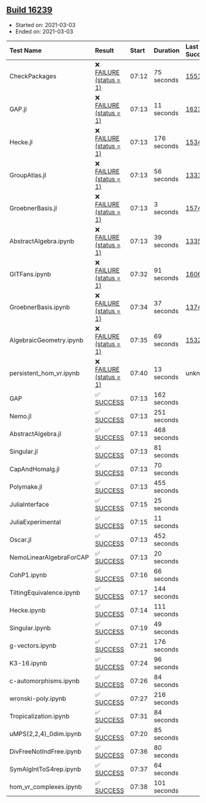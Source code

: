 ## [Build 16239](https://oscarci.mathematik.uni-kl.de/job/oscar/16239/)

* Started on: 2021-03-03
* Ended on: 2021-03-03

| Test Name    | Result | Start | Duration | Last Success | First Failure |
|:-------------|:-------|:------|:---------|:-------------|:--------------|
| CheckPackages | ❌ [FAILURE (status = 1)](https://oscarci.mathematik.uni-kl.de/job/oscar/16239/artifact/logs/build-16239/CheckPackages.log) | 07:12 | 75 seconds | [15514](https://oscarci.mathematik.uni-kl.de/job/oscar/15514/) | [15515](https://oscarci.mathematik.uni-kl.de/job/oscar/15515/) |
| GAP.jl | ❌ [FAILURE (status = 1)](https://oscarci.mathematik.uni-kl.de/job/oscar/16239/artifact/logs/build-16239/GAP.jl.log) | 07:13 | 11 seconds | [16237](https://oscarci.mathematik.uni-kl.de/job/oscar/16237/) | [16238](https://oscarci.mathematik.uni-kl.de/job/oscar/16238/) |
| Hecke.jl | ❌ [FAILURE (status = 1)](https://oscarci.mathematik.uni-kl.de/job/oscar/16239/artifact/logs/build-16239/Hecke.jl.log) | 07:13 | 176 seconds | [15344](https://oscarci.mathematik.uni-kl.de/job/oscar/15344/) | [15348](https://oscarci.mathematik.uni-kl.de/job/oscar/15348/) |
| GroupAtlas.jl | ❌ [FAILURE (status = 1)](https://oscarci.mathematik.uni-kl.de/job/oscar/16239/artifact/logs/build-16239/GroupAtlas.jl.log) | 07:13 | 56 seconds | [13311](https://oscarci.mathematik.uni-kl.de/job/oscar/13311/) | [13312](https://oscarci.mathematik.uni-kl.de/job/oscar/13312/) |
| GroebnerBasis.jl | ❌ [FAILURE (status = 1)](https://oscarci.mathematik.uni-kl.de/job/oscar/16239/artifact/logs/build-16239/GroebnerBasis.jl.log) | 07:13 | 3 seconds | [15745](https://oscarci.mathematik.uni-kl.de/job/oscar/15745/) | [15746](https://oscarci.mathematik.uni-kl.de/job/oscar/15746/) |
| AbstractAlgebra.ipynb | ❌ [FAILURE (status = 1)](https://oscarci.mathematik.uni-kl.de/job/oscar/16239/artifact/logs/build-16239/AbstractAlgebra.ipynb.log) | 07:13 | 39 seconds | [13355](https://oscarci.mathematik.uni-kl.de/job/oscar/13355/) | [13356](https://oscarci.mathematik.uni-kl.de/job/oscar/13356/) |
| GITFans.ipynb | ❌ [FAILURE (status = 1)](https://oscarci.mathematik.uni-kl.de/job/oscar/16239/artifact/logs/build-16239/GITFans.ipynb.log) | 07:32 | 91 seconds | [16068](https://oscarci.mathematik.uni-kl.de/job/oscar/16068/) | [16069](https://oscarci.mathematik.uni-kl.de/job/oscar/16069/) |
| GroebnerBasis.ipynb | ❌ [FAILURE (status = 1)](https://oscarci.mathematik.uni-kl.de/job/oscar/16239/artifact/logs/build-16239/GroebnerBasis.ipynb.log) | 07:34 | 37 seconds | [13748](https://oscarci.mathematik.uni-kl.de/job/oscar/13748/) | [13749](https://oscarci.mathematik.uni-kl.de/job/oscar/13749/) |
| AlgebraicGeometry.ipynb | ❌ [FAILURE (status = 1)](https://oscarci.mathematik.uni-kl.de/job/oscar/16239/artifact/logs/build-16239/AlgebraicGeometry.ipynb.log) | 07:35 | 69 seconds | [15322](https://oscarci.mathematik.uni-kl.de/job/oscar/15322/) | [15323](https://oscarci.mathematik.uni-kl.de/job/oscar/15323/) |
| persistent_hom_vr.ipynb | ❌ [FAILURE (status = 1)](https://oscarci.mathematik.uni-kl.de/job/oscar/16239/artifact/logs/build-16239/persistent_hom_vr.ipynb.log) | 07:40 | 13 seconds | unknown | unknown |
| GAP | ✅ [SUCCESS](https://oscarci.mathematik.uni-kl.de/job/oscar/16239/artifact/logs/build-16239/GAP.log) | 07:13 | 162 seconds |  |  |
| Nemo.jl | ✅ [SUCCESS](https://oscarci.mathematik.uni-kl.de/job/oscar/16239/artifact/logs/build-16239/Nemo.jl.log) | 07:13 | 251 seconds |  |  |
| AbstractAlgebra.jl | ✅ [SUCCESS](https://oscarci.mathematik.uni-kl.de/job/oscar/16239/artifact/logs/build-16239/AbstractAlgebra.jl.log) | 07:13 | 468 seconds |  |  |
| Singular.jl | ✅ [SUCCESS](https://oscarci.mathematik.uni-kl.de/job/oscar/16239/artifact/logs/build-16239/Singular.jl.log) | 07:13 | 81 seconds |  |  |
| CapAndHomalg.jl | ✅ [SUCCESS](https://oscarci.mathematik.uni-kl.de/job/oscar/16239/artifact/logs/build-16239/CapAndHomalg.jl.log) | 07:13 | 70 seconds |  |  |
| Polymake.jl | ✅ [SUCCESS](https://oscarci.mathematik.uni-kl.de/job/oscar/16239/artifact/logs/build-16239/Polymake.jl.log) | 07:13 | 455 seconds |  |  |
| JuliaInterface | ✅ [SUCCESS](https://oscarci.mathematik.uni-kl.de/job/oscar/16239/artifact/logs/build-16239/JuliaInterface.log) | 07:15 | 25 seconds |  |  |
| JuliaExperimental | ✅ [SUCCESS](https://oscarci.mathematik.uni-kl.de/job/oscar/16239/artifact/logs/build-16239/JuliaExperimental.log) | 07:15 | 11 seconds |  |  |
| Oscar.jl | ✅ [SUCCESS](https://oscarci.mathematik.uni-kl.de/job/oscar/16239/artifact/logs/build-16239/Oscar.jl.log) | 07:13 | 452 seconds |  |  |
| NemoLinearAlgebraForCAP | ✅ [SUCCESS](https://oscarci.mathematik.uni-kl.de/job/oscar/16239/artifact/logs/build-16239/NemoLinearAlgebraForCAP.log) | 07:13 | 20 seconds |  |  |
| CohP1.ipynb | ✅ [SUCCESS](https://oscarci.mathematik.uni-kl.de/job/oscar/16239/artifact/logs/build-16239/CohP1.ipynb.log) | 07:16 | 66 seconds |  |  |
| TiltingEquivalence.ipynb | ✅ [SUCCESS](https://oscarci.mathematik.uni-kl.de/job/oscar/16239/artifact/logs/build-16239/TiltingEquivalence.ipynb.log) | 07:17 | 144 seconds |  |  |
| Hecke.ipynb | ✅ [SUCCESS](https://oscarci.mathematik.uni-kl.de/job/oscar/16239/artifact/logs/build-16239/Hecke.ipynb.log) | 07:14 | 111 seconds |  |  |
| Singular.ipynb | ✅ [SUCCESS](https://oscarci.mathematik.uni-kl.de/job/oscar/16239/artifact/logs/build-16239/Singular.ipynb.log) | 07:19 | 49 seconds |  |  |
| g-vectors.ipynb | ✅ [SUCCESS](https://oscarci.mathematik.uni-kl.de/job/oscar/16239/artifact/logs/build-16239/g-vectors.ipynb.log) | 07:21 | 176 seconds |  |  |
| K3-16.ipynb | ✅ [SUCCESS](https://oscarci.mathematik.uni-kl.de/job/oscar/16239/artifact/logs/build-16239/K3-16.ipynb.log) | 07:24 | 96 seconds |  |  |
| c-automorphisms.ipynb | ✅ [SUCCESS](https://oscarci.mathematik.uni-kl.de/job/oscar/16239/artifact/logs/build-16239/c-automorphisms.ipynb.log) | 07:26 | 84 seconds |  |  |
| wronski-poly.ipynb | ✅ [SUCCESS](https://oscarci.mathematik.uni-kl.de/job/oscar/16239/artifact/logs/build-16239/wronski-poly.ipynb.log) | 07:27 | 216 seconds |  |  |
| Tropicalization.ipynb | ✅ [SUCCESS](https://oscarci.mathematik.uni-kl.de/job/oscar/16239/artifact/logs/build-16239/Tropicalization.ipynb.log) | 07:31 | 84 seconds |  |  |
| uMPS(2,2,4)_0dim.ipynb | ✅ [SUCCESS](https://oscarci.mathematik.uni-kl.de/job/oscar/16239/artifact/logs/build-16239/uMPS-2-2-4-_0dim.ipynb.log) | 07:20 | 85 seconds |  |  |
| DivFreeNotIndFree.ipynb | ✅ [SUCCESS](https://oscarci.mathematik.uni-kl.de/job/oscar/16239/artifact/logs/build-16239/DivFreeNotIndFree.ipynb.log) | 07:36 | 80 seconds |  |  |
| SymAlgIntToS4rep.ipynb | ✅ [SUCCESS](https://oscarci.mathematik.uni-kl.de/job/oscar/16239/artifact/logs/build-16239/SymAlgIntToS4rep.ipynb.log) | 07:37 | 64 seconds |  |  |
| hom_vr_complexes.ipynb | ✅ [SUCCESS](https://oscarci.mathematik.uni-kl.de/job/oscar/16239/artifact/logs/build-16239/hom_vr_complexes.ipynb.log) | 07:38 | 101 seconds |  |  |
